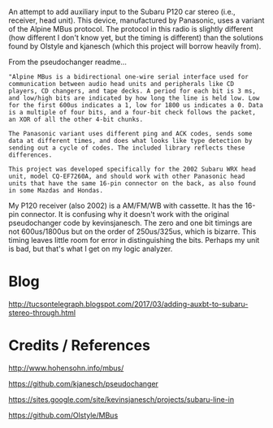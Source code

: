 
An attempt to add auxiliary input to the Subaru P120 car stereo (i.e., receiver, head unit).  This device, manufactured by Panasonic, uses a variant of the Alpine MBus protocol.  The protocol in this radio is slightly different (how different I don't know yet, but the timing is different) than the solutions found by Olstyle and kjanesch (which this project will borrow heavily from).


From the pseudochanger readme...

    "Alpine MBus is a bidirectional one-wire serial interface used for communication between audio head units and peripherals like CD players, CD changers, and tape decks. A period for each bit is 3 ms, and low/high bits are indicated by how long the line is held low. Low for the first 600us indicates a 1, low for 1800 us indicates a 0. Data is a multiple of four bits, and a four-bit check follows the packet, an XOR of all the other 4-bit chunks.
    
    The Panasonic variant uses different ping and ACK codes, sends some data at different times, and does what looks like type detection by sending out a cycle of codes. The included library reflects these differences.
    
    This project was developed specifically for the 2002 Subaru WRX head unit, model CQ-EF7260A, and should work with other Panasonic head units that have the same 16-pin connector on the back, as also found in some Mazdas and Hondas.

My P120 receiver (also 2002) is a AM/FM/WB with cassette.  It has the 16-pin connector.  It is confusing why it doesn't work with the original pseudochanger code by kevinsjanesch.  The zero and one bit timings are not 600us/1800us but on the order of 250us/325us, which is bizarre.  This timing leaves little room for error in distinguishing the bits.  Perhaps my unit is bad, but that's what I get on my logic analyzer.

# Blog

http://tucsontelegraph.blogspot.com/2017/03/adding-auxbt-to-subaru-stereo-through.html

# Credits / References

http://www.hohensohn.info/mbus/

https://github.com/kjanesch/pseudochanger

https://sites.google.com/site/kevinsjanesch/projects/subaru-line-in

https://github.com/Olstyle/MBus
